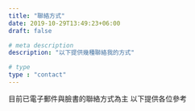 ```yaml
---
title: "聯絡方式"
date: 2019-10-29T13:49:23+06:00
draft: false

# meta description
description: "以下提供幾種聯絡我的方式"

# type
type : "contact"
---
```


目前已電子郵件與臉書的聯絡方式為主
以下提供各位參考